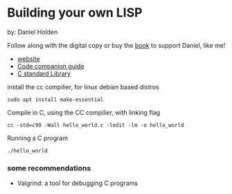 # Building your own LISP
by: Daniel Holden

Follow along with the digital copy or buy the [book](https://www.amazon.com/Build-Your-Lisp-Daniel-Holden/dp/1501006622) to support Daniel, like me!

- [website](https://www.buildyourownlisp.com/)
- [Code companion guide](https://github.com/orangeduck/BuildYourOwnLisp)
- [C standard Library](https://en.cppreference.com/w/c/header)

install the cc compilier, for linux debian based distros
```cli
sudo apt install make-essential
```

Compile in C, using the CC compilier, with linking flag
```cli
cc -std=c99 -Wall hello_world.c -ledit -lm -o hello_world
```

Running a C program
```
./hello_world
```

### some recommendations

- Valgrind: a tool for debugging C programs

